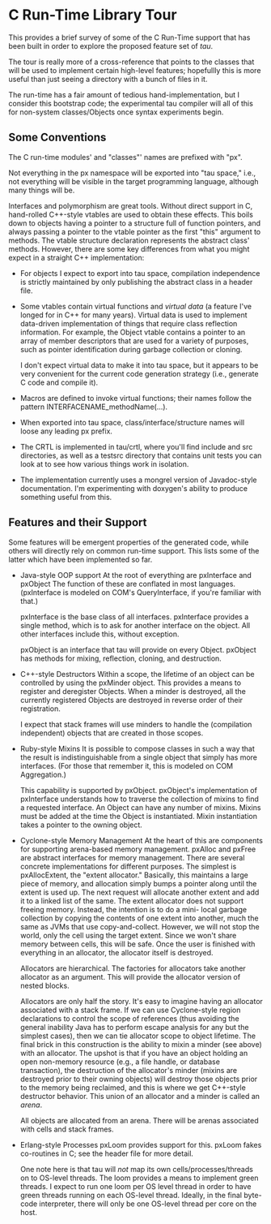 C Run-Time Library Tour
=======================

This provides a brief survey of some of the C Run-Time support that has been
built in order to explore the proposed feature set of *tau*.

The tour is really more of a cross-reference that points to the classes that
will be used to implement certain high-level features; hopefullly this is more
useful than just seeing a directory with a bunch of files in it.

The run-time has a fair amount of tedious hand-implementation, but I consider
this bootstrap code; the experimental tau compiler will all of this for
non-system classes/Objects once syntax experiments begin.


Some Conventions
----------------

The C run-time modules' and "classes"' names are prefixed with "px".

Not everything in the px namespace will be exported into "tau space," i.e.,
not everything will be visible in the target programming language, although
many things will be.

Interfaces and polymorphism are great tools. Without direct support in C,
hand-rolled C++-style vtables are used to obtain these effects. This boils
down to objects having a pointer to a structure full of function pointers, and
always passing a pointer to the vtable pointer as the first "this" argument
to methods. The vtable structure declaration represents the abstract class'
methods. However, there are some key differences from what you might expect in
a straight C++ implementation:
* For objects I expect to export into tau space, compilation independence is
  strictly maintained by only publishing the abstract class in a header file.
* Some vtables contain virtual functions and *virtual data* (a feature I've
  longed for in C++ for many years). Virtual data is used to implement
  data-driven implementation of things that require class reflection
  information. For example, the Object vtable contains a pointer to an array
  of member descriptors that are used for a variety of purposes, such as pointer
  identification during garbage collection or cloning.

  I don't expect virtual data to make it into tau space, but it appears to
  be very convenient for the current code generation strategy (i.e., generate
  C code and compile it).
* Macros are defined to invoke virtual functions; their names follow the
  pattern INTERFACENAME_methodName(...).
* When exported into tau space, class/interface/structure names will loose
  any leading px prefix.
* The CRTL is implemented in tau/crtl, where you'll find include and src
  directories, as well as a testsrc directory that contains unit tests you
  can look at to see how various things work in isolation.
* The implementation currently uses a mongrel version of Javadoc-style
  documentation. I'm experimenting with doxygen's ability to produce something
  useful from this.


Features and their Support
--------------------------
Some features will be emergent properties of the generated code, while others
will directly rely on common run-time support. This lists some of the latter
which have been implemented so far.

* Java-style OOP support
  At the root of everything are pxInterface and pxObject The function of
  these are conflated in most languages. (pxInterface is modeled on COM's
  QueryInterface, if you're familiar with that.)

  pxInterface is the base class of all interfaces. pxInterface provides a
  single method, which is to ask for another interface on the object. All
  other interfaces include this, without exception.

  pxObject is an interface that tau will provide on every Object.
  pxObject has methods for mixing, reflection, cloning, and destruction.

* C++-style Destructors
  Within a scope, the lifetime of an object can be controlled by using the
  pxMinder object. This provides a means to register and deregister Objects.
  When a minder is destroyed, all the currently registered Objects are
  destroyed in reverse order of their registration.

  I expect that stack frames will use minders to handle the (compilation
  independent) objects that are created in those scopes.

* Ruby-style Mixins
  It is possible to compose classes in such a way that the result is
  indistinguishable from a single object that simply has more interfaces.
  (For those that remember it, this is modeled on COM Aggregation.)

  This capability is supported by pxObject. pxObject's implementation of
  pxInterface understands how to traverse the collection of mixins to find
  a requested interface. An Object can have any number of mixins. Mixins must
  be added at the time the Object is instantiated. Mixin instantiation takes a
  pointer to the owning object.

* Cyclone-style Memory Management
  At the heart of this are components for supporting arena-based memory
  management. pxAlloc and pxFree are abstract interfaces for memory management.
  There are several concrete implementations for different purposes. The
  simplest is pxAllocExtent, the "extent allocator." Basically, this maintains
  a large piece of memory, and allocation simply bumps a pointer along until
  the extent is used up. The next request will allocate another extent and
  add it to a linked list of the same. The extent allocator does not support
  freeing memory. Instead, the intention is to do a mini- local garbage
  collection by copying the contents of one extent into another, much the
  same as JVMs that use copy-and-collect. However, we will not stop the world,
  only the cell using the target extent. Since we won't share memory between
  cells, this will be safe. Once the user is finished with everything in an
  allocator, the allocator itself is destroyed.

  Allocators are hierarchical. The factories for allocators take another
  allocator as an argument. This will provide the allocator version of nested
  blocks.

  Allocators are only half the story. It's easy to imagine having an allocator
  associated with a stack frame. If we can use Cyclone-style region
  declarations to control the scope of references (thus avoiding the general
  inability Java has to perform escape analysis for any but the simplest
  cases), then we can tie allocator scope to object lifetime. The final brick
  in this construction is the ability to mixin a minder (see above) with an
  allocator. The upshot is that if you have an
  object holding an open non-memory resource (e.g., a file handle, or database
  transaction), the destruction of the allocator's minder (mixins are
  destroyed prior to their owning objects) will destroy those objects prior to
  the memory being reclaimed, and this is where we get C++-style destructor
  behavior. This union of an allocator and a minder is called an *arena*.

  All objects are allocated from an arena. There will be arenas associated with
  cells and stack frames.

* Erlang-style Processes
  pxLoom provides support for this. pxLoom fakes co-routines in C; see the
  header file for more detail.

  One note here is that tau will *not* map its own cells/processes/threads on
  to OS-level threads. The loom provides a means to implement green threads.
  I expect to run one loom per OS level thread in order to have green threads
  running on each OS-level thread. Ideally, in the final byte-code interpreter,
  there will only be one OS-level thread per core on the host.
